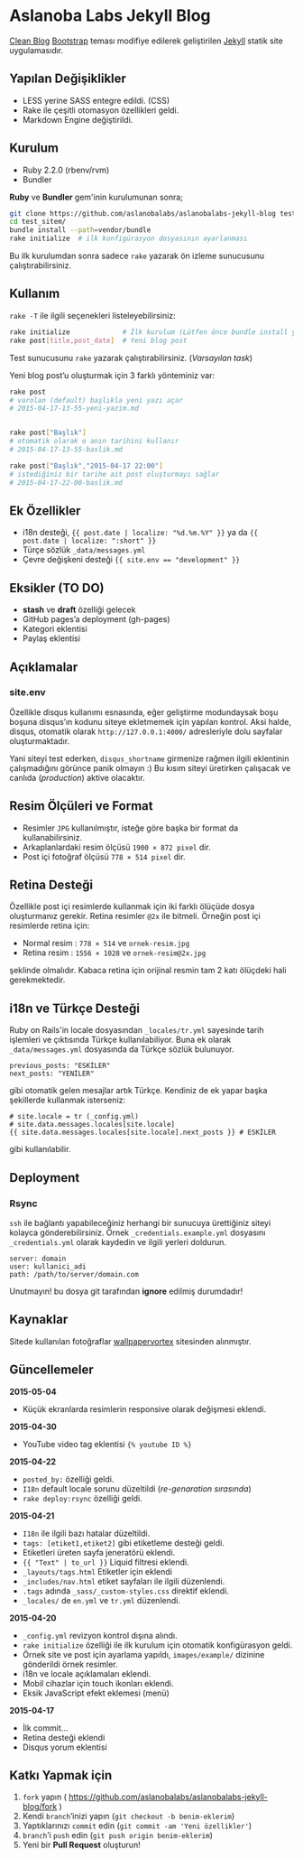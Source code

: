 # Aslanoba Labs Jekyll Blog

[Clean Blog][01] [Bootstrap][02] teması modifiye edilerek geliştirilen
[Jekyll][03] statik site uygulamasıdır.


## Yapılan Değişiklikler
* LESS yerine SASS entegre edildi. (CSS)
* Rake ile çeşitli otomasyon özellikleri geldi.
* Markdown Engine değiştirildi.


## Kurulum
* Ruby 2.2.0 (rbenv/rvm)
* Bundler

**Ruby** ve **Bundler** gem'inin kurulumunan sonra;

```bash
git clone https://github.com/aslanobalabs/aslanobalabs-jekyll-blog test_sitem
cd test_sitem/
bundle install --path=vendor/bundle
rake initialize  # ilk konfigürasyon dosyasının ayarlanması
```

Bu ilk kurulumdan sonra sadece `rake` yazarak ön izleme sunucusunu
çalıştırabilirsiniz.


## Kullanım
`rake -T` ile ilgili seçenekleri listeleyebilirsiniz:

```sh
rake initialize             # İlk kurulum (Lütfen önce bundle install yapın!)
rake post[title,post_date]  # Yeni blog post
```

Test sunucusunu `rake` yazarak çalıştırabilirsiniz. (*Varsayılan task*)

Yeni blog post’u oluşturmak için 3 farklı yönteminiz var:

```bash
rake post
# varolan (default) başlıkla yeni yazı açar
# 2015-04-17-13-55-yeni-yazim.md


rake post["Başlık"]
# otomatik olarak o anın tarihini kullanır
# 2015-04-17-13-55-baslik.md

rake post["Başlık","2015-04-17 22:00"]
# istediğiniz bir tarihe ait post oluşturmayı sağlar
# 2015-04-17-22-00-baslik.md
```


## Ek Özellikler
* i18n desteği, `{{ post.date | localize: "%d.%m.%Y" }}` ya da
`{{ post.date | localize: ":short" }}`
* Türçe sözlük `_data/messages.yml`
* Çevre değişkeni desteği `{{ site.env == "development" }}`


## Eksikler (TO DO)
* **stash** ve **draft** özelliği gelecek
* GitHub pages’a deployment (gh-pages)
* Kategori eklentisi
* Paylaş eklentisi


## Açıklamalar
### site.env
Özellikle disqus kullanımı esnasında, eğer geliştirme modundaysak boşu boşuna
disqus’ın kodunu siteye ekletmemek için yapılan kontrol. Aksi halde, disqus,
otomatik olarak `http://127.0.0.1:4000/` adresleriyle dolu sayfalar
oluşturmaktadır.

Yani siteyi test ederken, `disqus_shortname` girmenize rağmen ilgili eklentinin
çalışmadığını görünce panik olmayın :) Bu kısım siteyi üretirken çalışacak
ve canlıda (*production*) aktive olacaktır.

## Resim Ölçüleri ve Format
* Resimler `JPG` kullanılmıştır, isteğe göre başka bir format da
kullanabilirsiniz.
* Arkaplanlardaki resim ölçüsü  `1900 × 872 pixel` dir.
* Post içi fotoğraf ölçüsü `778 × 514 pixel` dir.

## Retina Desteği
Özellikle post içi resimlerde kullanmak için iki farklı ölüçüde dosya
oluşturmanız gerekir. Retina resimler `@2x` ile bitmeli. Örneğin post
içi resimlerde retina için:

* Normal resim : `778 × 514` ve `ornek-resim.jpg`
* Retina resim : `1556 × 1028` ve `ornek-resim@2x.jpg`

şeklinde olmalıdır. Kabaca retina için orijinal resmin tam 2 katı ölüçdeki
hali gerekmektedir.

## i18n ve Türkçe Desteği
Ruby on Rails'in locale dosyasından `_locales/tr.yml` sayesinde tarih işlemleri
ve çıktısında Türkçe kullanılabiliyor. Buna ek olarak `_data/messages.yml`
dosyasında da Türkçe sözlük bulunuyor.

    previous_posts: "ESKİLER"
    next_posts: "YENİLER"

gibi otomatik gelen mesajlar artık Türkçe. Kendiniz de ek yapar başka
şekillerde kullanmak isterseniz:

    # site.locale = tr (_config.yml)
    # site.data.messages.locales[site.locale]
    {{ site.data.messages.locales[site.locale].next_posts }} # ESKİLER

gibi kullanılabilir.


## Deployment
### Rsync

`ssh` ile bağlantı yapabileceğiniz herhangi bir sunucuya ürettiğiniz siteyi
kolayca gönderebilirsiniz. Örnek `_credentials.example.yml` dosyasını
`_credentials.yml` olarak kaydedin ve ilgili yerleri doldurun.

    server: domain
    user: kullanici_adi
    path: /path/to/server/domain.com

Unutmayın! bu dosya git tarafından **ignore** edilmiş durumdadır!


## Kaynaklar
Sitede kullanılan fotoğraflar [wallpapervortex][04] sitesinden alınmıştır.


## Güncellemeler
**2015-05-04**

* Küçük ekranlarda resimlerin responsive olarak değişmesi eklendi.

**2015-04-30**

* YouTube video tag eklentisi `{% youtube ID %}`

**2015-04-22**

* `posted_by:` özelliği geldi.
* `I18n` default locale sorunu düzeltildi (*re-genaration sırasında*)
* `rake deploy:rsync` özelliği geldi.

**2015-04-21**

* `I18n` ile ilgili bazı hatalar düzeltildi.
* `tags: [etiket1,etiket2]` gibi etiketleme desteği geldi.
* Etiketleri üreten sayfa jeneratörü eklendi.
* `{{ "Text" | to_url }}` Liquid filtresi eklendi.
* `_layouts/tags.html` Etiketler için eklendi
* `_includes/nav.html` etiket sayfaları ile ilgili düzenlendi.
* `.tags` adında `_sass/_custom-styles.css` direktif eklendi.
* `_locales/` de `en.yml` ve `tr.yml` düzenlendi.

**2015-04-20**

* `_config.yml` revizyon kontrol dışına alındı.
* `rake initialize` özelliği ile ilk kurulum için otomatik konfigürasyon geldi.
* Örnek site ve post için ayarlama yapıldı, `images/example/` dizinine gönderildi
örnek resimler.
* i18n ve locale açıklamaları eklendi.
* Mobil cihazlar için touch ikonları eklendi.
* Eksik JavaScript efekt eklemesi (menü)

**2015-04-17**

* İlk commit...
* Retina desteği eklendi
* Disqus yorum eklentisi


## Katkı Yapmak için
1. `fork` yapın ( https://github.com/aslanobalabs/aslanobalabs-jekyll-blog/fork )
2. Kendi `branch`’inizi yapın (`git checkout -b benim-eklerim`)
3. Yaptıklarınızı `commit` edin (`git commit -am 'Yeni özellikler'`)
4. `branch`’i `push` edin (`git push origin benim-eklerim`)
5. Yeni bir **Pull Request** oluşturun!

[01]: http://startbootstrap.com/template-overviews/clean-blog/
[02]: http://getbootstrap.com/
[03]: http://jekyllrb.com/
[04]: http://www.wallpapervortex.com/
